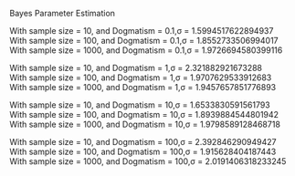 Bayes Parameter Estimation <br/>

With sample size = 10, and Dogmatism = 0.1,σ = 1.5994517622894937 <br/>
With sample size = 100, and Dogmatism = 0.1,σ = 1.8552733506994017 <br/>
With sample size = 1000, and Dogmatism = 0.1,σ = 1.9726694580399116 <br/>

With sample size = 10, and Dogmatism = 1,σ = 2.321882921673288 <br/>
With sample size = 100, and Dogmatism = 1,σ = 1.9707629533912683 <br/>
With sample size = 1000, and Dogmatism = 1,σ = 1.9457657851776893 <br/>

With sample size = 10, and Dogmatism = 10,σ = 1.6533830591561793 <br/>
With sample size = 100, and Dogmatism = 10,σ = 1.8939884544801942 <br/>
With sample size = 1000, and Dogmatism = 10,σ = 1.9798589128468718 <br/>

With sample size = 10, and Dogmatism = 100,σ = 2.392846290949427 <br/>
With sample size = 100, and Dogmatism = 100,σ = 1.915628404187443 <br/>
With sample size = 1000, and Dogmatism = 100,σ = 2.0191406318233245 <br/>

